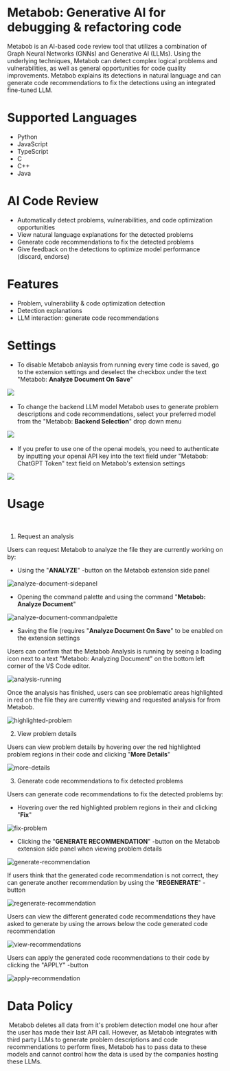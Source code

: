 # Metabob: Generative AI for debugging & refactoring code

Metabob is an AI-based code review tool that utilizes a combination of Graph Neural Networks (GNNs) and Generative AI (LLMs).  Using the underlying techniques, Metabob can detect complex logical problems and vulnerabilities, as well as general opportunities for code quality improvements. Metabob explains its detections in natural language and can generate code recommendations to fix the detections using an integrated fine-tuned LLM. 
​
# Supported Languages
* Python
* JavaScript
* TypeScript
* C
* C++
* Java

# AI Code Review
* Automatically detect problems, vulnerabilities, and code optimization opportunities
* View natural language explanations for the detected problems
* Generate code recommendations to fix the detected problems
* Give feedback on the detections to optimize model performance (discard, endorse)

# Features
* Problem, vulnerability & code optimization detection
* Detection explanations
* LLM interaction: generate code recommendations
​​
# Settings​

* To disable Metabob anlaysis from running every time code is saved, go to the extension settings and deselect the checkbox under the text "Metabob: **Analyze Document On Save**"  

![](docs/img/docs-analyze-on-save.png)
​
* To change the backend LLM model Metabob uses to generate problem descriptions and code recommendations, select your preferred model from the "Metabob: **Backend Selection**" drop down menu

![](docs/img/docs-backend-selection.png)
​
* If you prefer to use one of the openai models, you need to authenticate by inputting your openai API key into the text field under "Metabob: ChatGPT Token" text field on Metabob's extension settings 

![](docs/img/docs-openai-token.png)

# Usage​
​
1. Request an analysis

Users can request Metabob to analyze the file they are currently working on by:
* Using the "**ANALYZE**" -button on the Metabob extension side panel

![analyze-document-sidepanel](docs/img/v2-analyze-sidepanel.png)


* Opening the command palette and using the command "**Metabob: Analyze Document**"

![analyze-document-commandpalette](docs/img/v2-analyzedocument-commandpalette.png)


* Saving the file (requires "**Analyze Document On Save**" to be enabled on the extension settings


Users can confirm that the Metabob Analysis is running by seeing a loading icon next to a text "Metabob: Analyzing Document" on the bottom left corner of the VS Code editor.

![analysis-running](docs/img/v2-analysis-running.png)


Once the analysis has finished, users can see problematic areas highlighted in red on the file they are currently viewing and requested analysis for from Metabob.

![highlighted-problem](docs/img/v2-problem-highlight.png)


2. View problem details

Users can view problem details by hovering over the red highlighted problem regions in their code and clicking "**More Details**"

![more-details](docs/img/v2-view-more-details.png)
​

3. Generate code recommendations to fix detected problems

Users can generate code recommendations to fix the detected problems by:
* Hovering over the red highlighted problem regions in their and clicking "**Fix**"

![fix-problem](docs/img/v2-fix-and-details.png)


* Clicking the "**GENERATE RECOMMENDATION**" -button on the Metabob extension side panel when viewing problem details

![generate-recommendation](docs/img/v2-generate-rec-sidepanel.png)


If users think that the generated code recommendation is not correct, they can generate another recommendation by using the "**REGENERATE**" -button

![regenerate-recommendation](docs/img/v2-regenerate-rec.png)


Users can view the different generated code recommendations they have asked to generate by using the arrows below the code generated code recommendation

![view-recommendations](docs/img/v2-recommendation-pagination.png)


Users can apply the generated code recommendations to their code by clicking the "APPLY" -button

![apply-recommendation](docs/img/v2-apply-recommendation.png)
​


# Data Policy
​
Metabob deletes all data from it's problem detection model one hour after the user has made their last API call. However, as Metabob integrates with third party LLMs to generate problem descriptions and code recommendations to perform fixes, Metabob has to pass data to these models and cannot control how the data is used by the companies hosting these LLMs. ​
​

